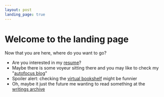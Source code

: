 ```yaml
---
layout: post
landing_page: true
---
```


# Welcome to the landing page

Now that you are here, where do you want to go?

* Are you interested in my [resume](/resume)?
* Maybe there is some voyeur sitting there and you may like to check my "[autofocus blog](/blog)"
* Spoiler alert: checking the [virtual bookshelf](/bookshelf) might be funnier
* Oh, maybe it just the future me wanting to read something at the [writings archive](/archive)
